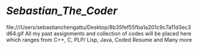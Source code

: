 # _Sebastian_The_Coder_

file:///Users/sebastianchengattu/Desktop/8b35fef55fba1a201c9c7a11d3ec3d64.gif
All my past assignments and collection of codes will be placed here which ranges from C++, C, PLP/ Lisp, Java, Coded Resume  and Many more 
